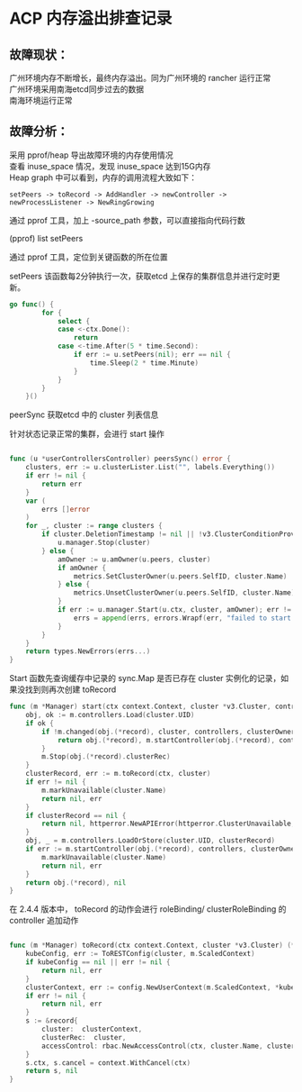 # ACP 内存溢出排查记录

## 故障现状：
广州环境内存不断增长，最终内存溢出。同为广州环境的 rancher 运行正常  
广州环境采用南海etcd同步过去的数据  
南海环境运行正常  
## 故障分析：
采用 pprof/heap 导出故障环境的内存使用情况  
查看 inuse_space 情况，发现 inuse_space 达到15G内存  
Heap graph 中可以看到，内存的调用流程大致如下：  
```
setPeers -> toRecord -> AddHandler -> newController -> newProcessListener -> NewRingGrowing
```
通过 pprof 工具，加上 -source_path 参数，可以直接指向代码行数

(pprof) list setPeers

通过 pprof 工具，定位到关键函数的所在位置

setPeers 该函数每2分钟执行一次，获取etcd 上保存的集群信息并进行定时更新。

```go
go func() {
		for {
			select {
			case <-ctx.Done():
				return
			case <-time.After(5 * time.Second):
				if err := u.setPeers(nil); err == nil {
					time.Sleep(2 * time.Minute)
				}
			}
		}
	}()
```

peerSync 获取etcd 中的 cluster 列表信息

针对状态记录正常的集群，会进行 start 操作

``` go

func (u *userControllersController) peersSync() error {
	clusters, err := u.clusterLister.List("", labels.Everything())
	if err != nil {
		return err
	}
	var (
		errs []error
	)
	for _, cluster := range clusters {
		if cluster.DeletionTimestamp != nil || !v3.ClusterConditionProvisioned.IsTrue(cluster) {
			u.manager.Stop(cluster)
		} else {
			amOwner := u.amOwner(u.peers, cluster)
			if amOwner {
				metrics.SetClusterOwner(u.peers.SelfID, cluster.Name)
			} else {
				metrics.UnsetClusterOwner(u.peers.SelfID, cluster.Name)
			}
			if err := u.manager.Start(u.ctx, cluster, amOwner); err != nil {
				errs = append(errs, errors.Wrapf(err, "failed to start user controllers for cluster %s", cluster.Name))
			}
		}
	}
	return types.NewErrors(errs...)
}
```

Start 函数先查询缓存中记录的 sync.Map 是否已存在 cluster 实例化的记录，如果没找到则再次创建 toRecord

``` go
func (m *Manager) start(ctx context.Context, cluster *v3.Cluster, controllers, clusterOwner bool) (*record, error) {
	obj, ok := m.controllers.Load(cluster.UID)
	if ok {
		if !m.changed(obj.(*record), cluster, controllers, clusterOwner) {
			return obj.(*record), m.startController(obj.(*record), controllers, clusterOwner)
		}
		m.Stop(obj.(*record).clusterRec)
	}
	clusterRecord, err := m.toRecord(ctx, cluster)
	if err != nil {
		m.markUnavailable(cluster.Name)
		return nil, err
	}
	if clusterRecord == nil {
		return nil, httperror.NewAPIError(httperror.ClusterUnavailable, "cluster not found")
	}
	obj, _ = m.controllers.LoadOrStore(cluster.UID, clusterRecord)
	if err := m.startController(obj.(*record), controllers, clusterOwner); err != nil {
		m.markUnavailable(cluster.Name)
		return nil, err
	}
	return obj.(*record), nil
}
```
在 2.4.4 版本中， toRecord 的动作会进行 roleBinding/ clusterRoleBinding 的 controller 追加动作
``` go

func (m *Manager) toRecord(ctx context.Context, cluster *v3.Cluster) (*record, error) {
	kubeConfig, err := ToRESTConfig(cluster, m.ScaledContext)
	if kubeConfig == nil || err != nil {
		return nil, err
	}
	clusterContext, err := config.NewUserContext(m.ScaledContext, *kubeConfig, cluster.Name)
	if err != nil {
		return nil, err
	}
	s := &record{
		cluster:  clusterContext,
		clusterRec:  cluster,
		accessControl: rbac.NewAccessControl(ctx, cluster.Name, clusterContext.RBACw),
	}
	s.ctx, s.cancel = context.WithCancel(ctx)
	return s, nil
}
```
